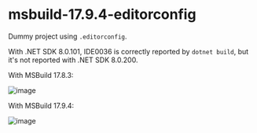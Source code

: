 # msbuild-17.9.4-editorconfig
Dummy project using `.editorconfig`. 

With .NET SDK 8.0.101, IDE0036 is correctly reported by `dotnet build`, but it's not reported with .NET SDK 8.0.200.

With MSBuild 17.8.3:

![image](https://github.com/metoule/msbuild-17.9.4-editorconfig/assets/24547430/7e3ceca5-4703-4e17-ad7f-e96d470e4563)


With MSBuild 17.9.4:

![image](https://github.com/metoule/msbuild-17.9.4-editorconfig/assets/24547430/07f91e52-f067-4542-944b-376d0a72c6a1)
